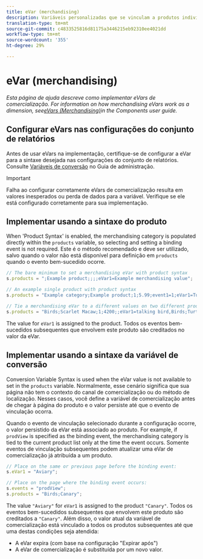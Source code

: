 ```yaml
---
title: eVar (merchandising)
description: Variáveis personalizadas que se vinculam a produtos individuais.
translation-type: tm+mt
source-git-commit: c4833525816d81175a3446215eb92310ee4021dd
workflow-type: tm+mt
source-wordcount: '355'
ht-degree: 29%

---
```



# eVar (merchandising)

*Esta página de ajuda descreve como implementar eVars de comercialização. For information on how merchandising eVars work as a dimension, see[eVars (Merchandising)](/help/components/dimensions/evar-merchandising.md)in the Components user guide.*

## Configurar eVars nas configurações do conjunto de relatórios

Antes de usar eVars na implementação, certifique-se de configurar a eVar para a sintaxe desejada nas configurações do conjunto de relatórios. Consulte [Variáveis de conversão](/help/admin/admin/conversion-var-admin/conversion-var-admin.md) no Guia de administração.

>[!IMPORTANT]
>
>Falha ao configurar corretamente eVars de comercialização resulta em valores inesperados ou perda de dados para a variável. Verifique se ele está configurado corretamente para sua implementação.

## Implementar usando a sintaxe do produto

When &#39;Product Syntax&#39; is enabled, the merchandising category is populated directly within the `products` variable, so selecting and setting a binding event is not required. Este é o método recomendado e deve ser utilizado, salvo quando o valor não está disponível para definição em `products` quando o evento bem-sucedido ocorre.

```js
// The bare minimum to set a merchandising eVar with product syntax
s.products = ";Example product;;;;eVar1=Example merchandising value";

// An example single product with product syntax
s.products = "Example category;Example product;1;5.99;event1=1;eVar1=Turtles";

// Tie a merchandising eVar to a different values on two different products
s.products = "Birds;Scarlet Macaw;1;4200;;eVar1=talking bird,Birds;Turtle dove;2;550;;eVar1=love birds";
```

The value for `eVar1` is assigned to the product. Todos os eventos bem-sucedidos subsequentes que envolvem este produto são creditados no valor da eVar.

## Implementar usando a sintaxe da variável de conversão

Conversion Variable Syntax is used when the eVar value is not available to set in the `products` variable. Normalmente, esse cenário significa que sua página não tem o contexto do canal de comercialização ou do método de localização. Nesses casos, você define a variável de comercialização antes de chegar à página do produto e o valor persiste até que o evento de vinculação ocorra.

Quando o evento de vinculação selecionado durante a configuração ocorre, o valor persistido da eVar está associado ao produto. For example, if `prodView` is specified as the binding event, the merchandising category is tied to the current product list only at the time the event occurs. Somente eventos de vinculação subsequentes podem atualizar uma eVar de comercialização já atribuída a um produto.

```js
// Place on the same or previous page before the binding event:
s.eVar1 = "Aviary";

// Place on the page where the binding event occurs:
s.events = "prodView";
s.products = "Birds;Canary";
```

The value `"Aviary"` for `eVar1` is assigned to the product `"Canary"`. Todos os eventos bem-sucedidos subsequentes que envolvem este produto são creditados a `"Canary"`. Além disso, o valor atual da variável de comercialização está vinculado a todos os produtos subsequentes até que uma destas condições seja atendida:

* A eVar expira (com base na configuração &quot;Expirar após&quot;)
* A eVar de comercialização é substituída por um novo valor.
